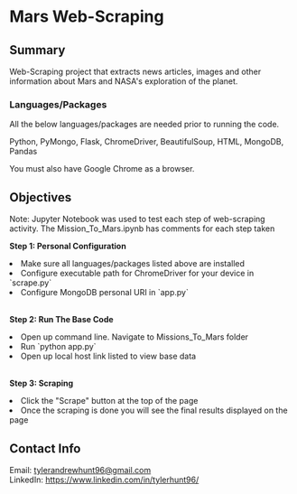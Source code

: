 # Mars Web-Scraping

## Summary

Web-Scraping project that extracts news articles, images and other information about Mars and NASA's exploration of the planet.

### Languages/Packages

All the below languages/packages are needed prior to running the code.

Python, PyMongo, Flask, ChromeDriver, BeautifulSoup, HTML, MongoDB, Pandas

You must also have Google Chrome as a browser.

## Objectives

Note: Jupyter Notebook was used to test each step of web-scraping activity. The Mission_To_Mars.ipynb has comments for each step taken

<b>Step 1: Personal Configuration</b>
<li> Make sure all languages/packages listed above are installed </li>
<li> Configure executable path for ChromeDriver for your device in `scrape.py` </li>
<li> Configure MongoDB personal URI in `app.py`</li>
<br>

<b>Step 2: Run The Base Code</b>
<li> Open up command line. Navigate to Missions_To_Mars folder </li>
<li> Run `python app.py` </li>
<li> Open up local host link listed to view base data </li>
<br>

<b>Step 3: Scraping</b>
<li> Click the "Scrape" button at the top of the page </li>
<li> Once the scraping is done you will see the final results displayed on the page </li>

## Contact Info

Email: tylerandrewhunt96@gmail.com <br>
LinkedIn: https://www.linkedin.com/in/tylerhunt96/
